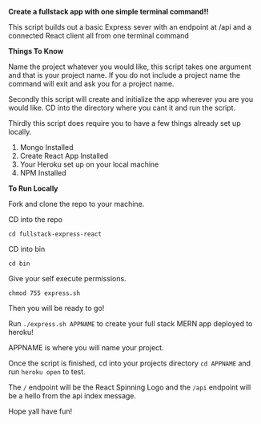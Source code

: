 **Create a fullstack app with one simple terminal command!!**

This script builds out a basic Express sever with an endpoint at /api and a connected React client all from one terminal command 

**Things To Know**

Name the project whatever you would like, this script takes one argument and that is your project name. If you do not include a project name the command will exit and ask you for a project name.

Secondly this script will create and initialize the app wherever you are you would like. CD into the directory where you cant it and run the script.

Thirdly this script does require you to have a few things already set up locally. 
1. Mongo Installed 
2. Create React App Installed
3. Your Heroku set up on your local machine 
4. NPM Installed 

**To Run Locally**

Fork and clone the repo to your machine. 

CD into the repo 

```cd fullstack-express-react```

CD into bin 

```cd bin```

Give your self execute permissions. 

```chmod 755 express.sh```

Then you will be ready to go!

Run `./express.sh APPNAME` to create your full stack MERN app deployed to heroku!

APPNAME is where you will name your project. 

Once the script is finished, cd into your projects directory `cd APPNAME` and run `heroku open` to test. 

The `/` endpoint will be the React Spinning Logo and the `/api` endpoint will be a hello from the api index message.

Hope yall have fun! 

